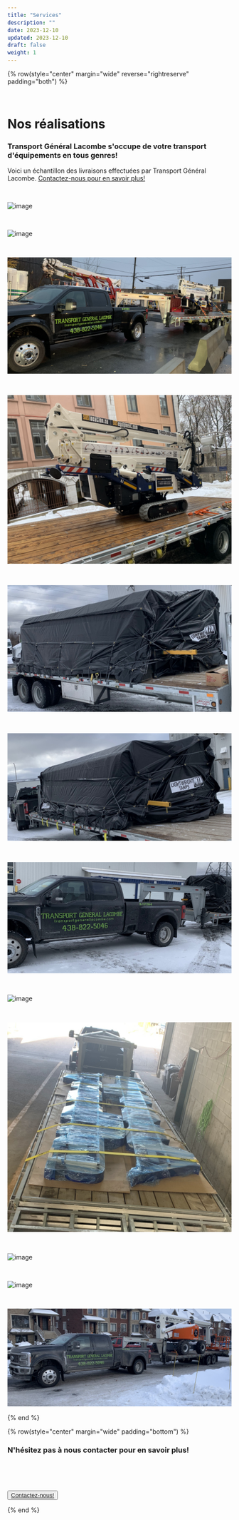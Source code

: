 ```yaml
---
title: "Services"
description: ""
date: 2023-12-10
updated: 2023-12-10
draft: false
weight: 1
---
```

<div class="container mx-auto">

{% row(style="center" margin="wide" reverse="rightreserve" padding="both") %}

<br>

# Nos réalisations

### Transport Général Lacombe s'occupe de votre transport d'équipements en tous genres!

Voici un échantillon des livraisons effectuées par Transport Général Lacombe. <a href="/contact">Contactez-nous pour en savoir plus!</a>

<br>

![image](./img/tgl_realisations_10.jpg)

<br>

![image](./img/tgl_realisations_2.jpg)

<br>

![image](./img/tgl_realisations_4.jpg)

<br>

![image](./img/tgl_realisations_5.jpg)

<br>

![image](./img/tgl_realisations_6.jpg)

<br>

![image](./img/tgl_realisations_7.jpg)

<br>

![image](./img/tgl_realisations_8.jpg)

<br>

![image](./img/tgl_realisations_9.jpg)

<br>

![image](./img/tgl_realisations_1.jpg)

<br>

![image](./img/tgl_realisations_12.jpg)

<br>

![image](./img/tgl_realisations_14.jpg)

<br>

![image](./img/tgl_realisations_13.jpg)

{% end %}

</div>

<div class="container mx-auto"> 

{% row(style="center" margin="wide" padding="bottom") %}

### N'hésitez pas à nous contacter pour en savoir plus!


<br>
<br>
<br>

<button>[Contactez-nous!](/contact)</button>

{% end %}

</div>
